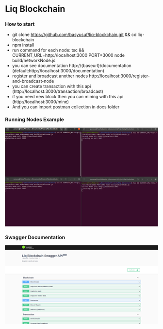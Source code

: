 # Liq Blockchain

### How to start

-   git clone https://github.com/basyusuf/liq-blockchain.git && cd liq-blockchain
-   npm install
-   run command for each node: tsc && CURRENT_URL=http://localhost:3000 PORT=3000 node build/networkNode.js
-   you can see documentation http://{baseurl}/documentation (default:http://localhost:3000/documentation)
-   register and broadcast another nodes http://localhost:3000/register-and-broadcast-node
-   you can create transaction with this api (http://localhost:3000/transaction/broadcast)
-   if you need new block then you can mining with this api (http://localhost:3000/mine)
-   And you can import postman collection in docs folder

### Running Nodes Example

![Running Nodes](/docs/running_nodes.png?raw=true)

### Swagger Documentation

![Documentation](/docs/documentation.png?raw=true)
